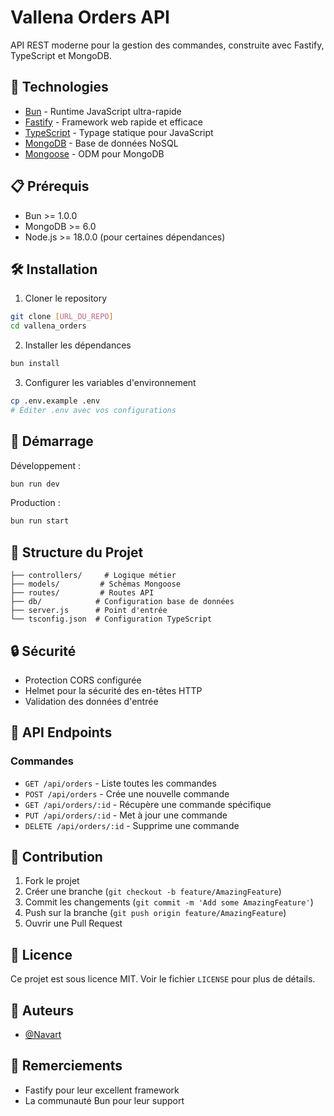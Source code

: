 # Vallena Orders API

API REST moderne pour la gestion des commandes, construite avec Fastify, TypeScript et MongoDB.

## 🚀 Technologies

- [Bun](https://bun.sh/) - Runtime JavaScript ultra-rapide
- [Fastify](https://www.fastify.io/) - Framework web rapide et efficace
- [TypeScript](https://www.typescriptlang.org/) - Typage statique pour JavaScript
- [MongoDB](https://www.mongodb.com/) - Base de données NoSQL
- [Mongoose](https://mongoosejs.com/) - ODM pour MongoDB

## 📋 Prérequis

- Bun >= 1.0.0
- MongoDB >= 6.0
- Node.js >= 18.0.0 (pour certaines dépendances)

## 🛠 Installation

1. Cloner le repository
```bash
git clone [URL_DU_REPO]
cd vallena_orders
```

2. Installer les dépendances
```bash
bun install
```

3. Configurer les variables d'environnement
```bash
cp .env.example .env
# Éditer .env avec vos configurations
```

## 🚀 Démarrage

Développement :
```bash
bun run dev
```

Production :
```bash
bun run start
```

## 📁 Structure du Projet

```
├── controllers/     # Logique métier
├── models/         # Schémas Mongoose
├── routes/         # Routes API
├── db/            # Configuration base de données
├── server.js      # Point d'entrée
└── tsconfig.json  # Configuration TypeScript
```

## 🔒 Sécurité

- Protection CORS configurée
- Helmet pour la sécurité des en-têtes HTTP
- Validation des données d'entrée

## 📝 API Endpoints

### Commandes
- `GET /api/orders` - Liste toutes les commandes
- `POST /api/orders` - Crée une nouvelle commande
- `GET /api/orders/:id` - Récupère une commande spécifique
- `PUT /api/orders/:id` - Met à jour une commande
- `DELETE /api/orders/:id` - Supprime une commande

## 🤝 Contribution

1. Fork le projet
2. Créer une branche (`git checkout -b feature/AmazingFeature`)
3. Commit les changements (`git commit -m 'Add some AmazingFeature'`)
4. Push sur la branche (`git push origin feature/AmazingFeature`)
5. Ouvrir une Pull Request

## 📄 Licence

Ce projet est sous licence MIT. Voir le fichier `LICENSE` pour plus de détails.

## 👥 Auteurs

- [@Navart](https://navart.dev)

## 🙏 Remerciements

- Fastify pour leur excellent framework
- La communauté Bun pour leur support 
